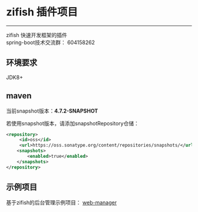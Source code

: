 # zifish 插件项目
------
zifish 快速开发框架的插件   
spring-boot技术交流群：  604158262



## 环境要求
JDK8+


## maven   
当前snapshot版本：**4.7.2-SNAPSHOT**   

若使用snapshot版本，请添加snapshotRepository仓储：   
```xml   
<repository>
     <id>oss</id>
     <url>https://oss.sonatype.org/content/repositories/snapshots/</url>
    <snapshots>
        <enabled>true</enabled>
    </snapshots>
</repository>   
```   

## 示例项目   
基于zifish的后台管理示例项目：
[web-manager](https://github.com/wayshall/onetwo-web-manager)   

